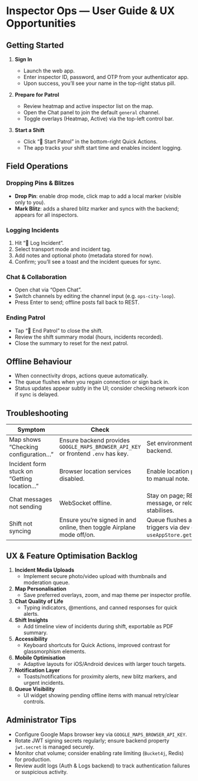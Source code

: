 # Inspector Ops — User Guide & UX Opportunities

## Getting Started
1. **Sign In**
   - Launch the web app.
   - Enter inspector ID, password, and OTP from your authenticator app.
   - Upon success, you’ll see your name in the top-right status pill.

2. **Prepare for Patrol**
   - Review heatmap and active inspector list on the map.
   - Open the Chat panel to join the default `general` channel.
   - Toggle overlays (Heatmap, Active) via the top-left control bar.

3. **Start a Shift**
   - Click “🌼 Start Patrol” in the bottom-right Quick Actions.
   - The app tracks your shift start time and enables incident logging.

## Field Operations
### Dropping Pins & Blitzes
- **Drop Pin**: enable drop mode, click map to add a local marker (visible only to you).
- **Mark Blitz**: adds a shared blitz marker and syncs with the backend; appears for all inspectors.

### Logging Incidents
1. Hit “📝 Log Incident”.
2. Select transport mode and incident tag.
3. Add notes and optional photo (metadata stored for now).
4. Confirm; you’ll see a toast and the incident queues for sync.

### Chat & Collaboration
- Open chat via “Open Chat”.
- Switch channels by editing the channel input (e.g. `ops-city-loop`).
- Press Enter to send; offline posts fall back to REST.

### Ending Patrol
- Tap “🌙 End Patrol” to close the shift.
- Review the shift summary modal (hours, incidents recorded).
- Close the summary to reset for the next patrol.

## Offline Behaviour
- When connectivity drops, actions queue automatically.
- The queue flushes when you regain connection or sign back in.
- Status updates appear subtly in the UI; consider checking network icon if sync is delayed.

## Troubleshooting
| Symptom | Check | Fix |
| --- | --- | --- |
| Map shows “Checking configuration…” | Ensure backend provides `GOOGLE_MAPS_BROWSER_API_KEY` or frontend `.env` has key. | Set environment variable, restart backend. |
| Incident form stuck on “Getting location…” | Browser location services disabled. | Enable location permissions; fallback to manual note. |
| Chat messages not sending | WebSocket offline. | Stay on page; REST fallback pushes message, or reload once network stabilises. |
| Shift not syncing | Ensure you’re signed in and online, then toggle Airplane mode off/on. | Queue flushes automatically; manual triggers via dev console `useAppStore.getState().flushQueue()`. |

## UX & Feature Optimisation Backlog
1. **Incident Media Uploads**
   - Implement secure photo/video upload with thumbnails and moderation queue.
2. **Map Personalisation**
   - Save preferred overlays, zoom, and map theme per inspector profile.
3. **Chat Quality of Life**
   - Typing indicators, @mentions, and canned responses for quick alerts.
4. **Shift Insights**
   - Add timeline view of incidents during shift, exportable as PDF summary.
5. **Accessibility**
   - Keyboard shortcuts for Quick Actions, improved contrast for glassmorphism elements.
6. **Mobile Optimisation**
   - Adaptive layouts for iOS/Android devices with larger touch targets.
7. **Notification Layer**
   - Toasts/notifications for proximity alerts, new blitz markers, and urgent incidents.
8. **Queue Visibility**
   - UI widget showing pending offline items with manual retry/clear controls.

## Administrator Tips
- Configure Google Maps browser key via `GOOGLE_MAPS_BROWSER_API_KEY`.
- Rotate JWT signing secrets regularly; ensure backend property `jwt.secret` is managed securely.
- Monitor chat volume; consider enabling rate limiting (`Bucket4j`, Redis) for production.
- Review audit logs (Auth & Logs backend) to track authentication failures or suspicious activity.
